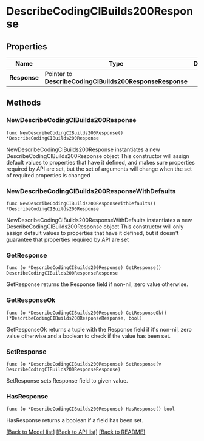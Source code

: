 # DescribeCodingCIBuilds200Response

## Properties

Name | Type | Description | Notes
------------ | ------------- | ------------- | -------------
**Response** | Pointer to [**DescribeCodingCIBuilds200ResponseResponse**](DescribeCodingCIBuilds200ResponseResponse.md) |  | [optional] 

## Methods

### NewDescribeCodingCIBuilds200Response

`func NewDescribeCodingCIBuilds200Response() *DescribeCodingCIBuilds200Response`

NewDescribeCodingCIBuilds200Response instantiates a new DescribeCodingCIBuilds200Response object
This constructor will assign default values to properties that have it defined,
and makes sure properties required by API are set, but the set of arguments
will change when the set of required properties is changed

### NewDescribeCodingCIBuilds200ResponseWithDefaults

`func NewDescribeCodingCIBuilds200ResponseWithDefaults() *DescribeCodingCIBuilds200Response`

NewDescribeCodingCIBuilds200ResponseWithDefaults instantiates a new DescribeCodingCIBuilds200Response object
This constructor will only assign default values to properties that have it defined,
but it doesn't guarantee that properties required by API are set

### GetResponse

`func (o *DescribeCodingCIBuilds200Response) GetResponse() DescribeCodingCIBuilds200ResponseResponse`

GetResponse returns the Response field if non-nil, zero value otherwise.

### GetResponseOk

`func (o *DescribeCodingCIBuilds200Response) GetResponseOk() (*DescribeCodingCIBuilds200ResponseResponse, bool)`

GetResponseOk returns a tuple with the Response field if it's non-nil, zero value otherwise
and a boolean to check if the value has been set.

### SetResponse

`func (o *DescribeCodingCIBuilds200Response) SetResponse(v DescribeCodingCIBuilds200ResponseResponse)`

SetResponse sets Response field to given value.

### HasResponse

`func (o *DescribeCodingCIBuilds200Response) HasResponse() bool`

HasResponse returns a boolean if a field has been set.


[[Back to Model list]](../README.md#documentation-for-models) [[Back to API list]](../README.md#documentation-for-api-endpoints) [[Back to README]](../README.md)


